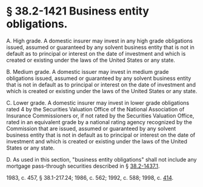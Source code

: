# § 38.2-1421 Business entity obligations.

<p>A. High grade. A domestic insurer may invest in any high grade obligations issued, assumed or guaranteed by any solvent business entity that is not in default as to principal or interest on the date of investment and which is created or existing under the laws of the United States or any state.</p><p>B. Medium grade. A domestic issuer may invest in medium grade obligations issued, assumed or guaranteed by any solvent business entity that is not in default as to principal or interest on the date of investment and which is created or existing under the laws of the United States or any state.</p><p>C. Lower grade. A domestic insurer may invest in lower grade obligations rated 4 by the Securities Valuation Office of the National Association of Insurance Commissioners or, if not rated by the Securities Valuation Office, rated in an equivalent grade by a national rating agency recognized by the Commission that are issued, assumed or guaranteed by any solvent business entity that is not in default as to principal or interest on the date of investment and which is created or existing under the laws of the United States or any state.</p><p>D. As used in this section, "business entity obligations" shall not include any mortgage pass-through securities described in § <a href='http://law.lis.virginia.gov/vacode/38.2-1437.1/'>38.2-1437.1</a>.</p><p>1983, c. 457, § 38.1-217.24; 1986, c. 562; 1992, c. 588; 1998, c. <a href='http://lis.virginia.gov/cgi-bin/legp604.exe?981+ful+CHAP0414'>414</a>.</p>